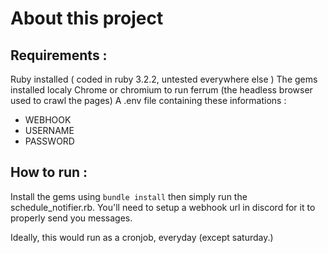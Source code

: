 # About this project


## Requirements : 
Ruby installed ( coded in ruby 3.2.2, untested everywhere else )
The gems  installed localy
Chrome or chromium to run ferrum (the headless browser used to crawl the pages)
A .env file containing these informations : 
- WEBHOOK
- USERNAME
- PASSWORD

## How to run : 

Install the gems using `bundle install` then simply run the schedule_notifier.rb.
You'll need to setup a webhook url in discord for it to properly send you messages.

Ideally, this would run as a cronjob, everyday (except saturday.)
